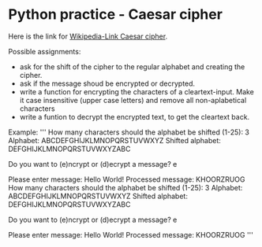 # Python practice - Caesar cipher

Here is the link for [Wikipedia-Link Caesar cipher](https://en.wikipedia.org/wiki/Caesar_cipher).

Possible assignments:

- ask for the shift of the cipher to the regular alphabet and creating the cipher.
- ask if the message shoud be encrypted or decrypted.
- write a function for encrypting the characters of a cleartext-input. Make it case insensitive (upper case letters) and remove all non-aplabetical characters
- write a funtion to decrypt the encrypted text, to get the cleartext back.

Example:
'''
How many characters should the alphabet be shifted (1-25): 3
Alphabet:         ABCDEFGHIJKLMNOPQRSTUVWXYZ
Shifted alphabet: DEFGHIJKLMNOPQRSTUVWXYZABC

Do you want to (e)ncrypt or (d)ecrypt a message? e

Please enter message: Hello World!
Processed message: KHOORZRUOG
How many characters should the alphabet be shifted (1-25): 3
Alphabet:         ABCDEFGHIJKLMNOPQRSTUVWXYZ
Shifted alphabet: DEFGHIJKLMNOPQRSTUVWXYZABC

Do you want to (e)ncrypt or (d)ecrypt a message? e

Please enter message: Hello World!
Processed message: KHOORZRUOG
'''
